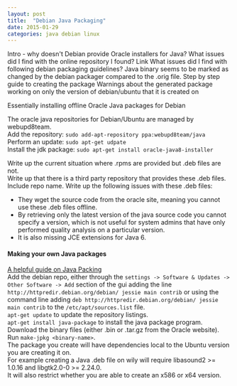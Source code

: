 ```yaml
---
layout: post
title:  "Debian Java Packaging"
date: 2015-01-29
categories: java debian linux
---
```


Intro - why doesn't Debian provide Oracle installers for Java?
What issues did I find with the online repository I found? Link
What issues did I find with following debian packaging guidelines? Java binary seems to be marked as changed by the debian packager compared to the .orig file. 
Step by step guide to creating the package
Warnings about the generated package working on only the version of debian/ubuntu that it is created on


Essentially installing offline Oracle Java packages for Debian

The oracle java repositories for Debian/Ubuntu are managed by webupd8team.  
Add the repository: `sudo add-apt-repository ppa:webupd8team/java`  
Perform an update: `sudo apt-get udpate`  
Install the jdk package: `sudo apt-get install oracle-java8-installer`  

Write up the current situation where .rpms are provided but .deb files are not.  
Write up that there is a third party repository that provides these .deb files. Include repo name.
Write up the following issues with these .deb files:
* They wget the source code from the oracle site, meaning you cannot use these .deb files offline.
* By retrieving only the latest version of the java source code you cannot specify a version, which is not useful for system admins that have only performed quality analysis on a particular version.  
* It is also missing JCE extensions for Java 6.  



#### Making your own Java packages
[A helpful guide on Java Packing](https://wiki.debian.org/JavaPackage)  
Add the debian repo, either through the `settings -> Software & Updates -> Other Software -> Add` section of the gui adding the line `http://httpredir.debian.org/debian/ jessie main contrib` or using the command line adding `deb http://httpredir.debian.org/debian/ jessie main contrib` to the `/etc/apt/sources.list` file.  
`apt-get update` to update the repository listings.  
`apt-get install java-package` to install the java package program.  
Download the binary files (either .bin or .tar.gz from the Oracle website).  
Run `make-jpkg <binary-name>`.  
The package you create will have dependencies local to the Ubuntu version you are creating it on.  
For example creating a Java .deb file on wily will require libasound2 >= 1.0.16 and libgtk2.0-0 >= 2.24.0.  
It will also restrict whether you are able to create an x586 or x64 version.  
